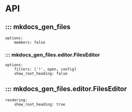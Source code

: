 # API

## ::: mkdocs_gen_files
    options:
        members: false

### ::: mkdocs_gen_files.editor.FilesEditor
    options:
        filters: ['!', open, config]
        show_root_heading: false

## ::: mkdocs_gen_files.editor.FilesEditor


    rendering:
        show_root_heading: true

